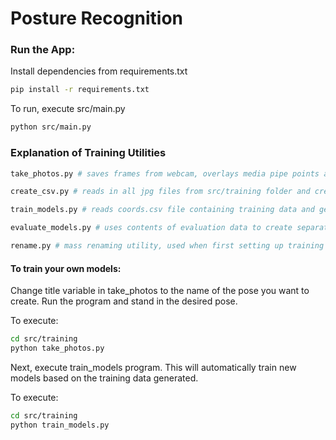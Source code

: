 # Posture Recognition

### Run the App:
Install dependencies from requirements.txt

```bash
pip install -r requirements.txt
```

To run, execute src/main.py

```bash
python src/main.py
```

### Explanation of Training Utilities
```bash
take_photos.py # saves frames from webcam, overlays media pipe points and saves them to the folder specified by "title" variable
```

```bash
create_csv.py # reads in all jpg files from src/training folder and creates csv file with media pipe points for each image
```

```bash
train_models.py # reads coords.csv file containing training data and generates machine learning models
```

```bash
evaluate_models.py # uses contents of evaluation data to create separate set of validation data and determines each models accuracy
```

```bash
rename.py # mass renaming utility, used when first setting up training data
```

#### To train your own models:

Change title variable in take_photos to the name of the pose you want to create. Run the program and stand in the desired pose.

To execute:
```bash
cd src/training
python take_photos.py
```

Next, execute train_models program. This will automatically train new models based on the training data generated.

To execute:
```bash
cd src/training
python train_models.py
```
